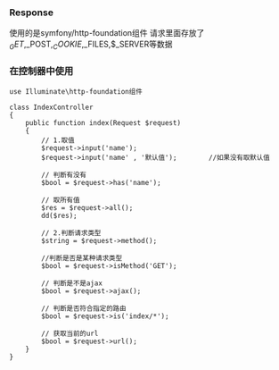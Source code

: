
### Response
使用的是symfony/http-foundation组件
请求里面存放了$_GET,$_POST,$_COOKIE,$_FILES,$_SERVER等数据


### 在控制器中使用
```
use Illuminate\http-foundation组件

class IndexController
{
	public function index(Request $request)
	{
		// 1.取值
		$request->input('name');
		$request->input('name' , '默认值');		//如果没有取默认值
		
		// 判断有没有
		$bool = $request->has('name');
		
		// 取所有值
		$res = $request->all();
		dd($res);
		
		// 2.判断请求类型
		$string = $request->method();
		
		//判断是否是某种请求类型
		$bool = $request->isMethod('GET');
		
		// 判断是不是ajax
		$bool = $request->ajax();
		
		// 判断是否符合指定的路由
		$bool = $request->is('index/*');
		
		// 获取当前的url
		$bool = $request->url();
	}
}

```